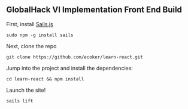 GlobalHack VI Implementation Front End Build
--------------------------------------------

First, install [Sails.js](http://sailsjs.com/)
```
sudo npm -g install sails
```

Next, clone the repo
```
git clone https://github.com/ecoker/learn-react.git
```

Jump into the project and install the dependencies:
```
cd learn-react && npm install
```

Launch the site!
```
sails lift
```